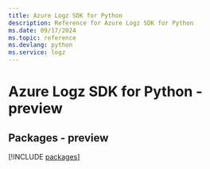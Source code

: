 ```yaml
---
title: Azure Logz SDK for Python
description: Reference for Azure Logz SDK for Python
ms.date: 09/17/2024
ms.topic: reference
ms.devlang: python
ms.service: logz
---
```

# Azure Logz SDK for Python - preview
## Packages - preview
[!INCLUDE [packages](logz-index.md)]